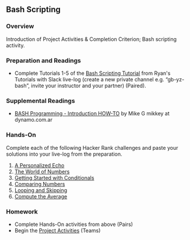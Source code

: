 ## Bash Scripting

### Overview
Introduction of Project Activities & Completion Criterion; Bash scripting activity.

### Preparation and Readings

- Complete Tutorials 1-5 of the [Bash Scripting Tutorial](http://ryanstutorials.net/bash-scripting-tutorial/) from Ryan's Tutorials with Slack live-log (create a new private channel e.g. “gb-yz-bash”, invite your instructor and your partner) (Paired).

### Supplemental Readings

- [BASH Programming - Introduction HOW-TO](https://tldp.org/HOWTO/Bash-Prog-Intro-HOWTO.html) by Mike G mikkey at dynamo.com.ar

### Hands-On

Complete each of the following Hacker Rank challenges and paste your solutions into your live-log from the preparation.
1. [A Personalized Echo](https://www.hackerrank.com/challenges/bash-tutorials---a-personalized-echo)
1. [The World of Numbers](https://www.hackerrank.com/challenges/bash-tutorials---the-world-of-numbers)
1. [Getting Started with Conditionals](https://www.hackerrank.com/challenges/bash-tutorials---getting-started-with-conditionals)
1. [Comparing Numbers](https://www.hackerrank.com/challenges/bash-tutorials---comparing-numbers)
1. [Looping and Skipping](https://www.hackerrank.com/challenges/bash-tutorials---looping-and-skipping)
1. [Compute the Average](https://www.hackerrank.com/challenges/bash-tutorials---compute-the-average)

### Homework

- Complete Hands-On activities from above (Pairs)
- Begin the [Project Activities](projActivities.md) (Teams)
